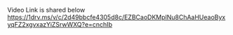 Video Link is shared below 
https://1drv.ms/v/c/2d49bbcfe4305d8c/EZBCaoDKMplNu8ChAaHUeaoByxyqFZ2xgvxazYiZSrwWXQ?e=cnchIb
